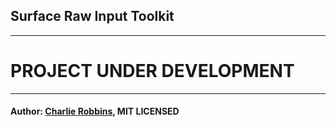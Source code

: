 ## Surface Raw Input Toolkit
---

# PROJECT UNDER DEVELOPMENT

---
#### Author: [Charlie Robbins](http://www.charlierobbins.com), MIT LICENSED